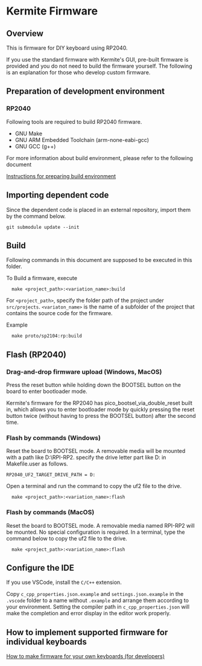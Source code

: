 # Kermite Firmware
## Overview

This is firmware for DIY keyboard using RP2040.

If you use the standard firmware with Kermite's GUI, pre-built firmware is provided and you do not need to build the firmware yourself. The following is an explanation for those who develop custom firmware.


## Preparation of development environment

### RP2040

Following tools are required to build RP2040 firmware.

- GNU Make
- GNU ARM Embedded Toolchain (arm-none-eabi-gcc)
- GNU GCC (g++)

For more information about build environment, please refer to the following document

[Instructions for preparing build environment](./docs/build_environment/index.md)


## Importing dependent code

Since the dependent code is placed in an external repository, import them by the command below.

```
git submodule update --init
```

## Build

Following commands in this document are supposed to be executed in this folder.

To Build a firmware, execute
```
  make <project_path>:<variation_name>:build
```

For `<project_path>`, specify the folder path of the project under `src/projects`. `<variaton_name>` is the name of a subfolder of the project that contains the source code for the firmware.

Example
```
  make proto/sp2104:rp:build
```

## Flash (RP2040)
### Drag-and-drop firmware upload (Windows, MacOS)
Press the reset button while holding down the BOOTSEL button on the board to enter bootloader mode.

Kermite's firmware for the RP2040 has pico_bootsel_via_double_reset built in, which allows you to enter bootloader mode by quickly pressing the reset button twice (without having to press the BOOTSEL button) after the second time.

### Flash by commands (Windows)

Reset the board to BOOTSEL mode. A removable media will be mounted with a path like D:\RPI-RP2. specify the drive letter part like D: in Makefile.user as follows.
```
RP2040_UF2_TARGET_DRIVE_PATH = D:
```
Open a terminal and run the command to copy the uf2 file to the drive.

```
  make <project_path>:<variation_name>:flash
```

### Flash by commands (MacOS)
Reset the board to BOOTSEL mode. A removable media named RPI-RP2 will be mounted. No special configuration is required. In a terminal, type the command below to copy the uf2 file to the drive.

```
  make <project_path>:<variation_name>:flash
```


## Configure the IDE

If you use VSCode, install the `C/C++` extension.


Copy `c_cpp_properties.json.example` and `settings.json.example` in the `.vscode` folder to a name without `.example` and arrange them according to your environment. Setting the compiler path in `c_cpp_properties.json` will make the completion and error display in the editor work properly.

## How to implement supported firmware for individual keyboards

[How to make firmware for your own keyboards (for developers)](./docs/developer_guide.md)
